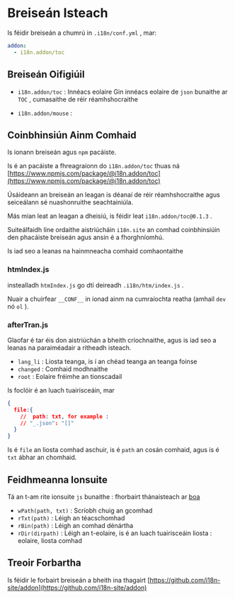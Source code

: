 # Breiseán Isteach

Is féidir breiseán a chumrú in `.i18n/conf.yml` , mar:

```yml
addon:
  - i18n.addon/toc
```

## Breiseán Oifigiúil

* `i18n.addon/toc` : Innéacs eolaire
  Gin innéacs eolaire de `json` bunaithe ar `TOC` , cumasaithe de réir réamhshocraithe

* `i18n.addon/mouse` :

## Coinbhinsiún Ainm Comhaid

Is ionann breiseán agus `npm` pacáiste.

Is é an pacáiste a fhreagraíonn do `i18n.addon/toc` thuas ná [https://www.npmjs.com/package/@i18n.addon/toc](https://www.npmjs.com/package/@i18n.addon/toc)

Úsáideann an breiseán an leagan is déanaí de réir réamhshocraithe agus seiceálann sé nuashonruithe seachtainiúla.

Más mian leat an leagan a dheisiú, is féidir leat `i18n.addon/toc@0.1.3` .

Suiteálfaidh líne ordaithe aistriúcháin `i18n.site` an comhad coinbhinsiúin den phacáiste breiseán agus ansin é a fhorghníomhú.

Is iad seo a leanas na hainmneacha comhaid comhaontaithe

### htmIndex.js

instealladh `htmIndex.js` go dtí deireadh `.i18n/htm/index.js` .

Nuair a chuirfear `__CONF__` in ionad ainm na cumraíochta reatha (amhail `dev` nó `ol` ).

### afterTran.js

Glaofar é tar éis don aistriúchán a bheith críochnaithe, agus is iad seo a leanas na paraiméadair a ritheadh isteach.

* `lang_li` : Liosta teanga, is í an chéad teanga an teanga foinse
* `changed` : Comhaid modhnaithe
* `root` : Eolaire fréimhe an tionscadail

Is foclóir é an luach tuairisceáin, mar

```json
{
  file:{
    //  path: txt, for example :
    // "_.json": "[]"
  }
}
```

Is é `file` an liosta comhad aschuir, is é `path` an cosán comhaid, agus is é `txt` ábhar an chomhaid.

## Feidhmeanna Ionsuite

Tá an t-am rite ionsuite `js` bunaithe : fhorbairt thánaisteach ar [boa](https://github.com/boa-dev/boa)

* `wPath(path, txt)` : Scríobh chuig an gcomhad
* `rTxt(path)` : Léigh an téacschomhad
* `rBin(path)` : Léigh an comhad dénártha
* `rDir(dirpath)` : Léigh an t-eolaire, is é an luach tuairisceáin liosta : eolaire, liosta comhad

## Treoir Forbartha

Is féidir le forbairt breiseán a bheith ina thagairt [https://github.com/i18n-site/addon](https://github.com/i18n-site/addon)